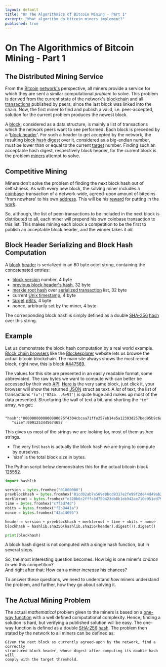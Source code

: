 ```yaml
---
layout: default
title: "On The Algorithmics of Bitcoin Mining - Part 1"
excerpt: "What algorithm do bitcoin miners implement?"
published: true
---
```


# On The Algorithmics of Bitcoin Mining - Part 1

## The Distributed Mining Service

From the [Bitcoin](https://bitcoin.org) [network's](https://en.bitcoin.it/wiki/Network) perspective, all miners provide a service for which they are sent a similar computational _problem_ to solve. This problem is derived from the current state of the network's [blockchain](https://en.bitcoin.it/wiki/Block_chain) and all [transactions](https://en.bitcoin.it/wiki/Transaction) published by peers, since the last block was linked into the chain. Now, the first miner to find and publish a valid, i.e. peer-accepted, solution for the current problem produces the newest block.

A [block](https://en.bitcoin.it/wiki/Block), considered as a data structure, is mainly a list of transactions which the network peers want to see performed. Each block is preceded by a '[block header](https://bitcoin.org/en/developer-reference#block-headers)'. For such a header to get accepted by the network, the resulting [block hash digest](https://en.bitcoin.it/wiki/Block_hashing_algorithm)  over it, considered as a big-endian number, must be lower than or equal to the current [target](https://en.bitcoin.it/wiki/Target) number. Finding such an acceptable hash digest, respectively block header, for the current block is the problem [miners](https://en.bitcoin.it/wiki/Mining) attempt to solve.

## Competitive Mining

Miners don't solve the problem of finding the next block hash out of selfishness. As with every new block, the solving miner includes a [coinbase](https://en.bitcoin.it/wiki/Coinbase)-transaction of a network-wide, agreed-upon amount of bitcoins 'from nowhere' to his own [address](https://en.bitcoin.it/wiki/Address). This will be his [reward](https://en.bitcoin.it/wiki/Mining#Reward) for putting in the [work](https://en.bitcoin.it/wiki/Proof_of_work).

So, although, the list of peer-transactions to be included in the next block is distributed to all, each miner will prepend his own coinbase transaction to this list.  This makes mining each block a competition to be the first to publish an acceptable block header, and the winner takes it _all_.

## Block Header Serializing and Block Hash Computation

A [block](https://en.bitcoin.it/wiki/Block_hashing_algorithm) [header](https://bitcoin.org/en/developer-reference#block-headers) is serialized in an 80 byte octet string, containing the concatenated entries:

- [block version](https://bitcoin.org/en/developer-reference#block-versions) number, 4 byte
- [previous block header's hash](https://bitcoin.org/en/developer-reference#term-previous-block-header-hash), 32 byte
- [merkle root hash](https://bitcoin.org/en/glossary/merkle-root) over  [serialized transaction](https://bitcoin.org/en/glossary/serialized-transaction) list, 32 byte
- current [Unix timestamp](https://en.wikipedia.org/wiki/Unix_time), 4 byte
- [target](https://en.bitcoin.it/wiki/Target) [nBits](https://bitcoin.org/en/developer-reference#target-nbits), 4 byte
- nonce, arbitrarily set by the miner, 4 byte

The corresponding block hash is simply defined as a double [SHA-256](https://en.wikipedia.org/wiki/SHA-2) [hash](https://dx.doi.org/10.6028/NIST.FIPS.180-4) over this string.

## Example

 Let us demonstrate the block hash computation by a real world example. [Block chain browsers](https://en.bitcoin.it/wiki/Block_chain_browser) like the [Blockexplorer](https://blockexplorer.com) website lets us browse the actual bitcoin blockchain. The main site always shows the most recent block, right now, this is block [#447569](https://blockexplorer.com/block/0000000000000000025f4304cbcaa71ffe257eb14e5a12303d257bed95b9c6ac).

 The values for this site are presented in an easily readable format, some abbreviated. The raw bytes we want to compute with can better be accessed by their web [API](https://blockexplorer.com/api-ref). [Here is](https://blockexplorer.com/api/block/00000000000000001e8d6829a8a21adc5d38d0a473b144b6765798e61f98bd1d) the very same block, just click it, your browser will show the returned [JSON](https://en.wikipedia.org/wiki/JSON) struct as text. A _lot_ of text, the list of transactions `"tx":["024b...6e51"]` is quite huge and makes up most of the data presented. Structuring the wall of text a bit, and shorting the `"tx"` array, we get:

 ```
    "hash":"0000000000000000025f4304cbcaa71ffe257eb14e5a12303d257bed95b9c6ac",
    "size":9991253445674657
```

This gives us most of the strings we are looking for, most of them as hex strings.

- The very first `hash` is actually the block hash we are trying to compute by ourselves.
- 'size' is the total block size in bytes.

The Python script below demonstrates this for the actual bitcoin block [125552](http://blockexplorer.com/block/00000000000000001e8d6829a8a21adc5d38d0a473b144b6765798e61f98bd1d).

```python
import hashlib

version = bytes.fromhex("01000000")
prevblockhash = bytes.fromhex("81cd02ab7e569e8bcd9317e2fe99f2de44d49ab2b8851ba4a308000000000000")
merkleroot = bytes.fromhex("e320b6c2fffc8d750423db8b1eb942ae710e951ed797f7affc8892b0f1fc122b")
time = bytes.fromhex("c7f5d74d")
nbits = bytes.fromhex("f2b9441a")
nonce = bytes.fromhex("42a14695")

header = version + prevblockhash + merkleroot + time + nbits + nonce
blockhash = hashlib.sha256(hashlib.sha256(header).digest()).digest()

print(blockhash)
```


A block hash digest is not computed with a single hash function, but in several steps.

So, the most interesting question becomes: How big is one miner's _chance to win_ this competition?  
And right after that: How can a miner _increase_ his chances?

To answer these questions, we need to understand _how_ miners understand the problem, and further, how they go about solving it.

## The Actual Mining Problem

The actual _mathematical_ problem given to the miners is based on a [one-way function](https://en.wikipedia.org/wiki/One-way_function) with a well defined computational complexity. Hence, finding a solution is hard, but verifying a published solution will be easy. The one-way function is defined as a double [SHA-256](https://en.wikipedia.org/wiki/SHA-2) [hash](https://dx.doi.org/10.6028/NIST.FIPS.180-4). The problem then stated by the network to all miners can be defined as:

```
Given the next block as currently agreed-upon by the network, find a correctly
structured block header, whose digest after computing its double hash will
comply with the target threshold.
```
